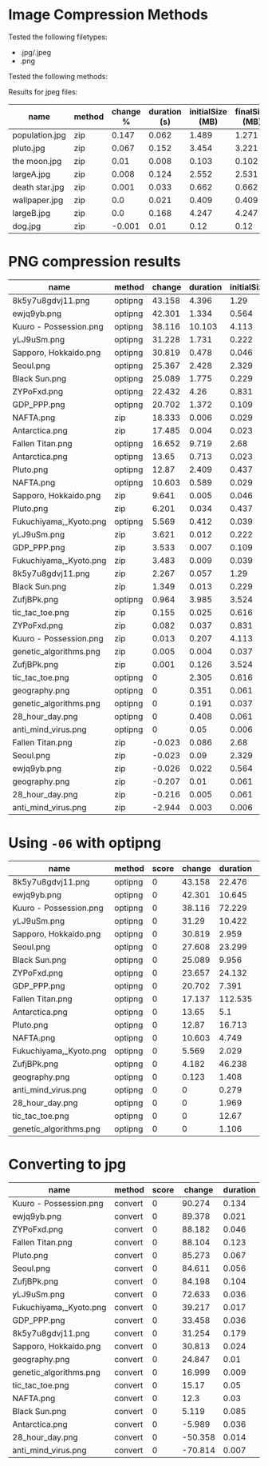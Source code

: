 # Image Compression Methods

Tested the following filetypes:
- .jpg/.jpeg
- .png

Tested the following methods:

Results for jpeg files:

| name           | method | change %| duration (s) | initialSize (MB) | finalSize (MB) | 
|----------------|--------|--------|----------|-------------|-----------| 
| population.jpg | zip    | 0.147  | 0.062    | 1.489       | 1.271     | 
| pluto.jpg      | zip    | 0.067  | 0.152    | 3.454       | 3.221     | 
| the moon.jpg   | zip    | 0.01   | 0.008    | 0.103       | 0.102     | 
| largeA.jpg     | zip    | 0.008  | 0.124    | 2.552       | 2.531     | 
| death star.jpg | zip    | 0.001  | 0.033    | 0.662       | 0.662     | 
| wallpaper.jpg  | zip    | 0.0    | 0.021    | 0.409       | 0.409     | 
| largeB.jpg     | zip    | 0.0    | 0.168    | 4.247       | 4.247     | 
| dog.jpg        | zip    | -0.001 | 0.01     | 0.12        | 0.12      | 

# PNG compression results

| name                   | method  | change | duration | initialSize | finalSize | 
|------------------------|---------|--------|----------|-------------|-----------| 
| 8k5y7u8gdvj11.png      | optipng | 43.158 | 4.396    | 1.29        | 0.733     | 
| ewjq9yb.png            | optipng | 42.301 | 1.334    | 0.564       | 0.326     | 
| Kuuro - Possession.png | optipng | 38.116 | 10.103   | 4.113       | 2.545     | 
| yLJ9uSm.png            | optipng | 31.228 | 1.731    | 0.222       | 0.153     | 
| Sapporo, Hokkaido.png  | optipng | 30.819 | 0.478    | 0.046       | 0.032     | 
| Seoul.png              | optipng | 25.367 | 2.428    | 2.329       | 1.738     | 
| Black Sun.png          | optipng | 25.089 | 1.775    | 0.229       | 0.172     | 
| ZYPoFxd.png            | optipng | 22.432 | 4.26     | 0.831       | 0.645     | 
| GDP_PPP.png            | optipng | 20.702 | 1.372    | 0.109       | 0.086     | 
| NAFTA.png              | zip     | 18.333 | 0.006    | 0.029       | 0.023     | 
| Antarctica.png         | zip     | 17.485 | 0.004    | 0.023       | 0.019     | 
| Fallen Titan.png       | optipng | 16.652 | 9.719    | 2.68        | 2.234     | 
| Antarctica.png         | optipng | 13.65  | 0.713    | 0.023       | 0.02      | 
| Pluto.png              | optipng | 12.87  | 2.409    | 0.437       | 0.38      | 
| NAFTA.png              | optipng | 10.603 | 0.589    | 0.029       | 0.026     | 
| Sapporo, Hokkaido.png  | zip     | 9.641  | 0.005    | 0.046       | 0.042     | 
| Pluto.png              | zip     | 6.201  | 0.034    | 0.437       | 0.409     | 
| Fukuchiyama,_Kyoto.png | optipng | 5.569  | 0.412    | 0.039       | 0.037     | 
| yLJ9uSm.png            | zip     | 3.621  | 0.012    | 0.222       | 0.214     | 
| GDP_PPP.png            | zip     | 3.533  | 0.007    | 0.109       | 0.105     | 
| Fukuchiyama,_Kyoto.png | zip     | 3.483  | 0.009    | 0.039       | 0.038     | 
| 8k5y7u8gdvj11.png      | zip     | 2.267  | 0.057    | 1.29        | 1.26      | 
| Black Sun.png          | zip     | 1.349  | 0.013    | 0.229       | 0.226     | 
| ZufjBPk.png            | optipng | 0.964  | 3.985    | 3.524       | 3.49      | 
| tic_tac_toe.png        | zip     | 0.155  | 0.025    | 0.616       | 0.615     | 
| ZYPoFxd.png            | zip     | 0.082  | 0.037    | 0.831       | 0.831     | 
| Kuuro - Possession.png | zip     | 0.013  | 0.207    | 4.113       | 4.112     | 
| genetic_algorithms.png | zip     | 0.005  | 0.004    | 0.037       | 0.037     | 
| ZufjBPk.png            | zip     | 0.001  | 0.126    | 3.524       | 3.524     | 
| tic_tac_toe.png        | optipng | 0      | 2.305    | 0.616       | 0.616     | 
| geography.png          | optipng | 0      | 0.351    | 0.061       | 0.061     | 
| genetic_algorithms.png | optipng | 0      | 0.191    | 0.037       | 0.037     | 
| 28_hour_day.png        | optipng | 0      | 0.408    | 0.061       | 0.061     | 
| anti_mind_virus.png    | optipng | 0      | 0.05     | 0.006       | 0.006     | 
| Fallen Titan.png       | zip     | -0.023 | 0.086    | 2.68        | 2.681     | 
| Seoul.png              | zip     | -0.023 | 0.09     | 2.329       | 2.329     | 
| ewjq9yb.png            | zip     | -0.026 | 0.022    | 0.564       | 0.565     | 
| geography.png          | zip     | -0.207 | 0.01     | 0.061       | 0.061     | 
| 28_hour_day.png        | zip     | -0.216 | 0.005    | 0.061       | 0.061     | 
| anti_mind_virus.png    | zip     | -2.944 | 0.003    | 0.006       | 0.006     | 

# Using `-06` with optipng

| name                   | method  | score | change | duration | initialSize | finalSize | 
|------------------------|---------|-------|--------|----------|-------------|-----------| 
| 8k5y7u8gdvj11.png      | optipng | 0     | 43.158 | 22.476   | 1.29        | 0.733     | 
| ewjq9yb.png            | optipng | 0     | 42.301 | 10.645   | 0.564       | 0.326     | 
| Kuuro - Possession.png | optipng | 0     | 38.116 | 72.229   | 4.113       | 2.545     | 
| yLJ9uSm.png            | optipng | 0     | 31.29  | 10.422   | 0.222       | 0.152     | 
| Sapporo, Hokkaido.png  | optipng | 0     | 30.819 | 2.959    | 0.046       | 0.032     | 
| Seoul.png              | optipng | 0     | 27.608 | 23.299   | 2.329       | 1.686     | 
| Black Sun.png          | optipng | 0     | 25.089 | 9.956    | 0.229       | 0.172     | 
| ZYPoFxd.png            | optipng | 0     | 23.657 | 24.132   | 0.831       | 0.635     | 
| GDP_PPP.png            | optipng | 0     | 20.702 | 7.391    | 0.109       | 0.086     | 
| Fallen Titan.png       | optipng | 0     | 17.137 | 112.535  | 2.68        | 2.221     | 
| Antarctica.png         | optipng | 0     | 13.65  | 5.1      | 0.023       | 0.02      | 
| Pluto.png              | optipng | 0     | 12.87  | 16.713   | 0.437       | 0.38      | 
| NAFTA.png              | optipng | 0     | 10.603 | 4.749    | 0.029       | 0.026     | 
| Fukuchiyama,_Kyoto.png | optipng | 0     | 5.569  | 2.029    | 0.039       | 0.037     | 
| ZufjBPk.png            | optipng | 0     | 4.182  | 46.238   | 3.524       | 3.376     | 
| geography.png          | optipng | 0     | 0.123  | 1.408    | 0.061       | 0.061     | 
| anti_mind_virus.png    | optipng | 0     | 0      | 0.279    | 0.006       | 0.006     | 
| 28_hour_day.png        | optipng | 0     | 0      | 1.969    | 0.061       | 0.061     | 
| tic_tac_toe.png        | optipng | 0     | 0      | 12.67    | 0.616       | 0.616     | 
| genetic_algorithms.png | optipng | 0     | 0      | 1.106    | 0.037       | 0.037     | 

# Converting to jpg

| name                   | method  | score | change  | duration | initialSize | finalSize | 
|------------------------|---------|-------|---------|----------|-------------|-----------| 
| Kuuro - Possession.png | convert | 0     | 90.274  | 0.134    | 4.113       | 0.4       | 
| ewjq9yb.png            | convert | 0     | 89.378  | 0.021    | 0.564       | 0.06      | 
| ZYPoFxd.png            | convert | 0     | 88.182  | 0.046    | 0.831       | 0.098     | 
| Fallen Titan.png       | convert | 0     | 88.104  | 0.123    | 2.68        | 0.319     | 
| Pluto.png              | convert | 0     | 85.273  | 0.067    | 0.437       | 0.064     | 
| Seoul.png              | convert | 0     | 84.611  | 0.056    | 2.329       | 0.358     | 
| ZufjBPk.png            | convert | 0     | 84.198  | 0.104    | 3.524       | 0.557     | 
| yLJ9uSm.png            | convert | 0     | 72.633  | 0.036    | 0.222       | 0.061     | 
| Fukuchiyama,_Kyoto.png | convert | 0     | 39.217  | 0.017    | 0.039       | 0.024     | 
| GDP_PPP.png            | convert | 0     | 33.458  | 0.036    | 0.109       | 0.072     | 
| 8k5y7u8gdvj11.png      | convert | 0     | 31.254  | 0.179    | 1.29        | 0.887     | 
| Sapporo, Hokkaido.png  | convert | 0     | 30.813  | 0.024    | 0.046       | 0.032     | 
| geography.png          | convert | 0     | 24.847  | 0.01     | 0.061       | 0.046     | 
| genetic_algorithms.png | convert | 0     | 16.999  | 0.009    | 0.037       | 0.031     | 
| tic_tac_toe.png        | convert | 0     | 15.17   | 0.05     | 0.616       | 0.523     | 
| NAFTA.png              | convert | 0     | 12.3    | 0.03     | 0.029       | 0.025     | 
| Black Sun.png          | convert | 0     | 5.119   | 0.085    | 0.229       | 0.218     | 
| Antarctica.png         | convert | 0     | -5.989  | 0.036    | 0.023       | 0.024     | 
| 28_hour_day.png        | convert | 0     | -50.358 | 0.014    | 0.061       | 0.091     | 
| anti_mind_virus.png    | convert | 0     | -70.814 | 0.007    | 0.006       | 0.01      | 



